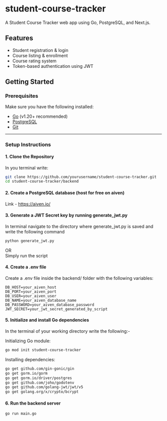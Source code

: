 # student-course-tracker
A Student Course Tracker web app using Go, PostgreSQL, and Next.js.

## Features

- Student registration & login
- Course listing & enrollment
- Course rating system
- Token-based authentication using JWT

## Getting Started

### Prerequisites

Make sure you have the following installed:

- [Go](https://golang.org/dl/) (v1.20+ recommended)
- [PostgreSQL](https://www.postgresql.org/download/)
- [Git](https://git-scm.com/)


---

###  Setup Instructions

#### 1. Clone the Repository

In you terminal write:<br>

```bash
git clone https://github.com/yourusername/student-course-tracker.git 
cd student-course-tracker/backend
```

#### 2. Create a PostgreSQL database (host for free on aiven)

Link - https://aiven.io/

#### 3. Generate a JWT Secret key by running generate_jwt.py

In terminal navigate to the directory where generate_jwt.py is saved and write the following command<br>

```bash
python generate_jwt.py
```

OR<br>
Simply run the script

#### 4. Create a .env file

Create a .env file inside the backend/ folder with the following variables:<br>

```
DB_HOST=your_aiven_host
DB_PORT=your_aiven_port
DB_USER=your_aiven_user
DB_NAME=your_aiven_database_name
DB_PASSWORD=your_aiven_database_password
JWT_SECRET=your_jwt_secret_generated_by_script
```

#### 5. Initialize and install Go dependencies

In the terminal of your working directory write the following:-<br>

Initializing Go module:<br>

```bash
go mod init student-course-tracker
```

Installing dependencies:<br>

```bash
go get github.com/gin-gonic/gin
go get gorm.io/gorm
go get gorm.io/driver/postgres
go get github.com/joho/godotenv
go get github.com/golang-jwt/jwt/v5
go get golang.org/x/crypto/bcrypt
```

#### 6. Run the backend server

```bash
go run main.go
```




